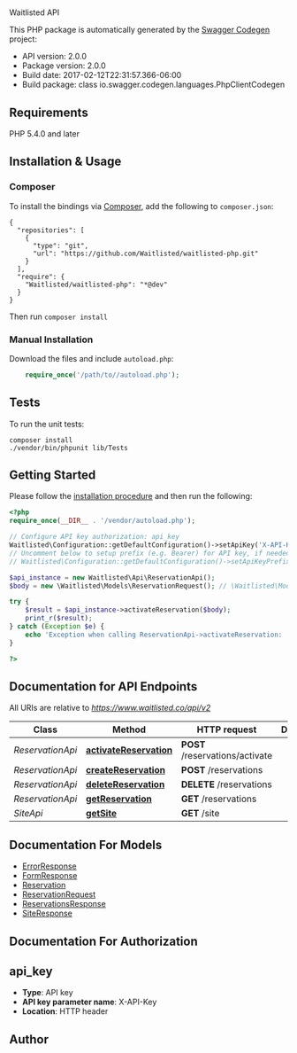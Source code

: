 # 
Waitlisted API

This PHP package is automatically generated by the [Swagger Codegen](https://github.com/swagger-api/swagger-codegen) project:

- API version: 2.0.0
- Package version: 2.0.0
- Build date: 2017-02-12T22:31:57.366-06:00
- Build package: class io.swagger.codegen.languages.PhpClientCodegen

## Requirements

PHP 5.4.0 and later

## Installation & Usage
### Composer

To install the bindings via [Composer](http://getcomposer.org/), add the following to `composer.json`:

```
{
  "repositories": [
    {
      "type": "git",
      "url": "https://github.com/Waitlisted/waitlisted-php.git"
    }
  ],
  "require": {
    "Waitlisted/waitlisted-php": "*@dev"
  }
}
```

Then run `composer install`

### Manual Installation

Download the files and include `autoload.php`:

```php
    require_once('/path/to//autoload.php');
```

## Tests

To run the unit tests:

```
composer install
./vendor/bin/phpunit lib/Tests
```

## Getting Started

Please follow the [installation procedure](#installation--usage) and then run the following:

```php
<?php
require_once(__DIR__ . '/vendor/autoload.php');

// Configure API key authorization: api_key
Waitlisted\Configuration::getDefaultConfiguration()->setApiKey('X-API-Key', 'YOUR_API_KEY');
// Uncomment below to setup prefix (e.g. Bearer) for API key, if needed
// Waitlisted\Configuration::getDefaultConfiguration()->setApiKeyPrefix('X-API-Key', 'Bearer');

$api_instance = new Waitlisted\Api\ReservationApi();
$body = new \Waitlisted\Models\ReservationRequest(); // \Waitlisted\Models\ReservationRequest | Reservation Data

try {
    $result = $api_instance->activateReservation($body);
    print_r($result);
} catch (Exception $e) {
    echo 'Exception when calling ReservationApi->activateReservation: ', $e->getMessage(), PHP_EOL;
}

?>
```

## Documentation for API Endpoints

All URIs are relative to *https://www.waitlisted.co/api/v2*

Class | Method | HTTP request | Description
------------ | ------------- | ------------- | -------------
*ReservationApi* | [**activateReservation**](docs/Api/ReservationApi.md#activatereservation) | **POST** /reservations/activate | 
*ReservationApi* | [**createReservation**](docs/Api/ReservationApi.md#createreservation) | **POST** /reservations | 
*ReservationApi* | [**deleteReservation**](docs/Api/ReservationApi.md#deletereservation) | **DELETE** /reservations | 
*ReservationApi* | [**getReservation**](docs/Api/ReservationApi.md#getreservation) | **GET** /reservations | 
*SiteApi* | [**getSite**](docs/Api/SiteApi.md#getsite) | **GET** /site | 


## Documentation For Models

 - [ErrorResponse](docs/Model/ErrorResponse.md)
 - [FormResponse](docs/Model/FormResponse.md)
 - [Reservation](docs/Model/Reservation.md)
 - [ReservationRequest](docs/Model/ReservationRequest.md)
 - [ReservationsResponse](docs/Model/ReservationsResponse.md)
 - [SiteResponse](docs/Model/SiteResponse.md)


## Documentation For Authorization


## api_key

- **Type**: API key
- **API key parameter name**: X-API-Key
- **Location**: HTTP header


## Author




